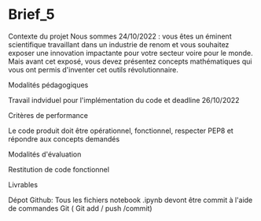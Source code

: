 # Brief_5
Contexte du projet
Nous sommes 24/10/2022 : vous êtes un éminent scientifique travaillant dans un industrie de renom et vous souhaitez exposer une innovation impactante pour votre secteur voire pour le monde. Mais avant cet exposé, vous devez présentez concepts mathématiques qui vous ont permis d'inventer cet outils révolutionnaire.

Modalités pédagogiques

Travail indviduel pour l'implémentation du code et deadline 26/10/2022

Critères de performance

Le code produit doit être opérationnel, fonctionnel, respecter PEP8 et répondre aux concepts demandés

Modalités d'évaluation

Restitution de code fonctionnel

Livrables

Dépot Github: Tous les fichiers notebook .ipynb devont être commit à l'aide de commandes Git 
( Git add / push /commit)
